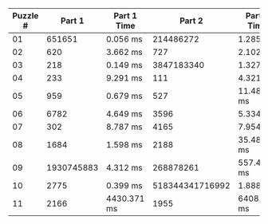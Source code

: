 <table>
<thead>
<tr><th>Puzzle #  </th><th>Part 1    </th><th>Part 1 Time  </th><th>Part 2         </th><th>Part 2 Time  </th><th>Tests #  </th><th>Tests Time  </th></tr>
</thead>
<tbody>
<tr><td>01        </td><td>651651    </td><td>0.056 ms     </td><td>214486272      </td><td>1.285 ms     </td><td>2        </td><td>0.953 ms    </td></tr>
<tr><td>02        </td><td>620       </td><td>3.662 ms     </td><td>727            </td><td>2.102 ms     </td><td>1003     </td><td>26.543 ms   </td></tr>
<tr><td>03        </td><td>218       </td><td>0.149 ms     </td><td>3847183340     </td><td>1.327 ms     </td><td>2        </td><td>0.744 ms    </td></tr>
<tr><td>04        </td><td>233       </td><td>9.291 ms     </td><td>111            </td><td>4.321 ms     </td><td>300      </td><td>4.043 ms    </td></tr>
<tr><td>05        </td><td>959       </td><td>0.679 ms     </td><td>527            </td><td>11.481 ms    </td><td>2        </td><td>7.568 ms    </td></tr>
<tr><td>06        </td><td>6782      </td><td>4.649 ms     </td><td>3596           </td><td>5.334 ms     </td><td>466      </td><td>8.599 ms    </td></tr>
<tr><td>07        </td><td>302       </td><td>8.787 ms     </td><td>4165           </td><td>7.954 ms     </td><td>3        </td><td>19.122 ms   </td></tr>
<tr><td>08        </td><td>1684      </td><td>1.598 ms     </td><td>2188           </td><td>35.482 ms    </td><td>2        </td><td>41.690 ms   </td></tr>
<tr><td>09        </td><td>1930745883</td><td>4.312 ms     </td><td>268878261      </td><td>557.497 ms   </td><td>2        </td><td>356.965 ms  </td></tr>
<tr><td>10        </td><td>2775      </td><td>0.399 ms     </td><td>518344341716992</td><td>1.888 ms     </td><td>3        </td><td>3.039 ms    </td></tr>
<tr><td>11        </td><td>2166      </td><td>4430.371 ms  </td><td>1955           </td><td>6408.180 ms  </td><td>2        </td><td>10139.867 ms</td></tr>
</tbody>
</table>